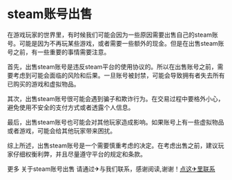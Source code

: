# steam账号出售

在游戏玩家的世界里，有时候我们可能会因为一些原因需要出售自己的steam账号。可能是因为不再玩某些游戏，或者需要一些额外的现金。但是在出售steam账号之前，有一些重要的事情需要注意。

首先，出售steam账号是违反steam平台的使用协议的。所以在出售账号之前，需要考虑到可能会面临的风险和后果。一旦账号被封禁，可能会导致拥有者失去所有已购买的游戏和虚拟物品。

其次，出售steam账号很可能会遇到骗子和欺诈行为。在交易过程中要格外小心，避免使用不安全的支付方式或者透露个人信息。

最后，出售steam账号也可能会对其他玩家造成影响。如果账号上有一些虚拟物品或者游戏，可能会给其他玩家带来困扰。

综上所述，出售steam账号是一个需要慎重考虑的决定。在考虑出售之前，建议玩家仔细权衡利弊，并且尽量遵守平台的规定和条款。

更多 关于steam账号出售 请通过✈与我们联系，感谢阅读,谢谢！[点这✈里联系](https://d.k02.cc)